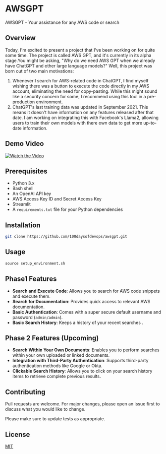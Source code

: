 # AWSGPT

AWSGPT - Your assistance for any AWS code or search

## Overview

Today, I'm excited to present a project that I've been working on for quite some time. The project is called AWS GPT, and it's currently in its alpha stage.You might be asking, "Why do we need AWS GPT when we already have ChatGPT and other large language models?" Well, this project was born out of two main motivations:
1. Whenever I search for AWS-related code in ChatGPT, I find myself wishing there was a button to execute the code directly in my AWS account, eliminating the need for copy-pasting. While this might sound like a security concern for some, I recommend using this tool in a pre-production environment.
2. ChatGPT's last training data was updated in September 2021. This means it doesn't have information on any features released after that date. I am working on integrating this with Facebook's Llama2, allowing users to train their own models with there own data to get more up-to-date information.

## Demo Video


[![Watch the Video](https://raw.githubusercontent.com/100daysofdevops/awsgpt/main/img/awsgpt.ico?token=GHSAT0AAAAAACG73UCDPYAPOZYS46XW37PIZHRPQNQ)](https://www.youtube.com/watch?v=8chae6d97-4)


## Prerequisites
- Python 3.x
- Bash shell
- An OpenAI API key
- AWS Access Key ID and Secret Access Key
- Streamlit
- A `requirements.txt` file for your Python dependencies


## Installation

```bash
git clone https://github.com/100daysofdevops/awsgpt.git
```

## Usage

```python
source setup_environment.sh
```

## Phase1 Features

* **Search and Execute Code**: Allows you to search for AWS code snippets and execute them.
* **Search for Documentation**: Provides quick access to relevant AWS documentation.
* **Basic Authentication**: Comes with a super secure default username and password (`admin/admin`).
* **Basic Search History**: Keeps a history of your recent searches .

## Phase 2 Features (Upcoming)

* **Search Within Your Own Documents**: Enables you to perform searches within your own uploaded or linked documents.
* **Integration with Third-Party Authentication**: Supports third-party authentication methods like Google or Okta.
* **Clickable Search History**: Allows you to click on your search history items to retrieve complete previous results.


## Contributing

Pull requests are welcome. For major changes, please open an issue first
to discuss what you would like to change.

Please make sure to update tests as appropriate.

## License

[MIT](https://choosealicense.com/licenses/mit/)
